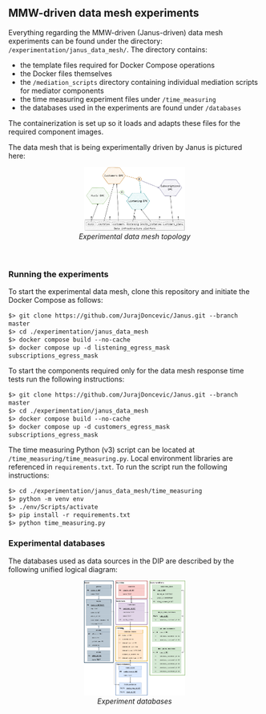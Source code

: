 
## MMW-driven data mesh experiments
Everything regarding the MMW-driven (Janus-driven) data mesh experiments can be found under the directory: `/experimentation/janus_data_mesh/`. The directory contains:
* the template files required for Docker Compose operations
* the Docker files themselves
* the `/mediation_scripts` directory containing individual mediation scripts for mediator components
* the time measuring experiment files under `/time_measuring`
* the databases used in the experiments are found under `/databases`

The containerization is set up so it loads and adapts these files for the required component images.


The data mesh that is being experimentally driven by Janus is pictured here:
<div align="center">
<img src="https://github.com/JurajDoncevic/Janus/blob/master/wiki/figures/dm_experiment_data_mesh.png?raw=true" width=40% alt="Experiment databases">
<br>
<caption><i>Experimental data mesh topology</i></caption>
</div>
<br/><br/>

### Running the experiments
To start the experimental data mesh, clone this repository and initiate the Docker Compose as follows:
```
$> git clone https://github.com/JurajDoncevic/Janus.git --branch master
$> cd ./experimentation/janus_data_mesh
$> docker compose build --no-cache
$> docker compose up -d listening_egress_mask subscriptions_egress_mask
```

To start the components required only for the data mesh response time tests run the following instructions:
```
$> git clone https://github.com/JurajDoncevic/Janus.git --branch master
$> cd ./experimentation/janus_data_mesh
$> docker compose build --no-cache
$> docker compose up -d customers_egress_mask subscriptions_egress_mask
```
The time measuring Python (v3) script can be located at `/time_measuring/time_measuring.py`. Local environment libraries are referenced in `requirements.txt`. To run the script run the following instructions:
```
$> cd ./experimentation/janus_data_mesh/time_measuring
$> python -m venv env
$> ./env/Scripts/activate
$> pip install -r requirements.txt
$> python time_measuring.py
```

### Experimental databases
The databases used as data sources in the DIP are described by the following unified logical diagram:

<div align="center">
<img src="https://github.com/JurajDoncevic/Janus/blob/master/wiki/figures/dm_experiment_databases_used.png?raw=true" width=40% alt="Experiment databases">
<br>
<caption><i>Experiment databases</i></caption>
</div>
<br/><br/>